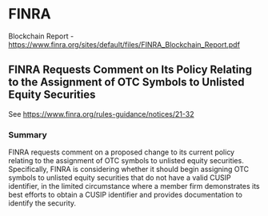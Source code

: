 # FINRA


Blockchain Report - https://www.finra.org/sites/default/files/FINRA_Blockchain_Report.pdf

## FINRA Requests Comment on Its Policy Relating to the Assignment of OTC Symbols to Unlisted Equity Securities
See https://www.finra.org/rules-guidance/notices/21-32

### Summary
FINRA requests comment on a proposed change to its current policy relating to the assignment of OTC symbols to unlisted equity securities. Specifically, FINRA is considering whether it should begin assigning OTC symbols to unlisted equity securities that do not have a valid CUSIP identifier, in the limited circumstance where a member firm demonstrates its best efforts to obtain a CUSIP identifier and provides documentation to identify the security.

